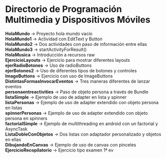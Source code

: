 # Directorio de Programación Multimedia y Dispositivos Móviles
**HolaMundo** -> Proyecto hola mundo vacío<br />
**HolaMundo1** -> Actividad con EditText y Button<br />
**HolaMundo2** -> Dos actividades con paso de información entre ellas<br />
**HolaMundo3** -> startActivityForResult()<br />
**HolaMusica** -> Introducción a recursos raw<br />
**EjercicioLayouts** -> Ejercicio para mostrar diferentes layouts<br />
**ejerRadioBotones** -> Uso de radioButtons<br />
**ejerBotones2** -> Uso de diferentes tipos de botones y controles<br />
**ImageButtons** -> Ejercicio con uso de ImageButtons<br />
**DistintasFormasInvocarEventos** -> Tres maneras diferentes de lanzar eventos<br />
**personaentreactivities** -> Paso de objeto persona a través de Bundle<br />
**listaSimple** -> Ejemplo de uso de adapter en lista y spinner<br />
**listaPersonas** -> Ejemplo de uso de adapter extendido con objeto persona en listas<br />
**spinnerPersonas** -> Ejemplo de uso de adapter extendido con objeto persona en spinners<br />
**factorialSimple** -> Ejemplo de multithreading en android con un factorial y AsyncTask<br />
**ListaDobleConObjetos** -> Dos listas con adaptador personalizado y objetos en ellas<br />
**DibujandoEnCanvas** -> Ejemplo de uso de canvas con pinceles <br />
**EjercicioRecopilatorio** -> Ejercicio tipo examen 1ª ev<br />
